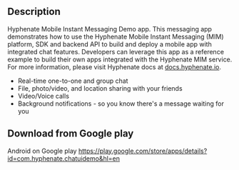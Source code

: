 ## Description
Hyphenate Mobile Instant Messaging Demo app. This messaging app demonstrates how to use the Hyphenate Mobile Instant Messaging (MIM) platform, SDK and backend API to build and deploy a mobile app with integrated chat features. Developers can leverage this app as a reference example to build their own apps integrated with the Hyphenate MIM service. 
For more information, please visit Hyphenate docs at [docs.hyphenate.io](https://docs.hyphenate.io).

- Real-time one-to-one and group chat
- File, photo/video, and location sharing with your friends
- Video/Voice calls
- Background notifications - so you know there's a message waiting for you

## Download from Google play
Android on Google play https://play.google.com/store/apps/details?id=com.hyphenate.chatuidemo&hl=en
